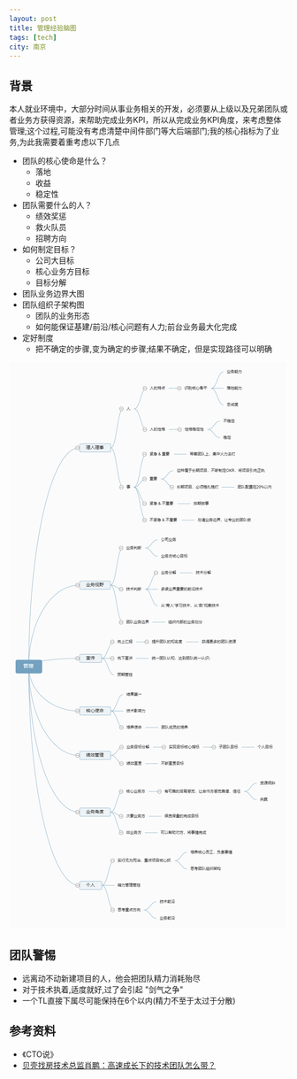 ```yaml
---
layout: post
title: 管理经验脑图
tags: [tech]
city: 南京
---
```



背景
---------
本人就业环境中，大部分时间从事业务相关的开发，必须要从上级以及兄弟团队或者业务方获得资源，来帮助完成业务KPI，所以从完成业务KPI角度，来考虑整体管理;这个过程,可能没有考虑清楚中间件部门等大后端部门;我的核心指标为了业务,为此我需要着重考虑以下几点
+ 团队的核心使命是什么？
  - 落地 
  - 收益
  - 稳定性
+ 团队需要什么的人？
  - 绩效奖惩
  - 救火队员
  - 招聘方向
+ 如何制定目标？
  - 公司大目标
  - 核心业务方目标
  - 目标分解
+ 团队业务边界大图
+ 团队组织子架构图
  - 团队的业务形态
  - 如何能保证基建/前沿/核心问题有人力;前台业务最大化完成
+ 定好制度
  - 把不确定的步骤,变为确定的步骤;结果不确定，但是实现路径可以明确


![管理经验脑图](/images/manager-exprience.png)

团队警惕
---------
+ 远离动不动新建项目的人，他会把团队精力消耗殆尽
+ 对于技术执着,适度就好,过了会引起 "剑气之争"
+ 一个TL直接下属尽可能保持在6个以内(精力不至于太过于分散)


参考资料
-----------
+ 《CTO说》
+ [贝壳找房技术总监肖鹏：高速成长下的技术团队怎么带？](https://blog.csdn.net/k6t9q8xks6iikzppifq/article/details/109476389)
